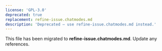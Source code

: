 ```yaml
---
license: 'GPL-3.0'
deprecated: true
replacement: refine-issue.chatmodes.md
description: 'Deprecated – use refine-issue.chatmodes.md instead.'
---
```


This file has been migrated to **refine-issue.chatmodes.md**. Update any references.
